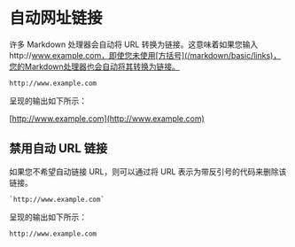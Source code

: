 # 自动网址链接

许多 Markdown 处理器会自动将 URL 转换为链接。这意味着如果您输入http://www.example.com，即使您未使用[方括号](/markdown/basic/links)，您的Markdown处理器也会自动将其转换为链接。

```
http://www.example.com
```

呈现的输出如下所示：

[http://www.example.com](http://www.example.com)

## 禁用自动 URL 链接

如果您不希望自动链接 URL，则可以通过将 URL 表示为带反引号的代码来删除该链接。

```
`http://www.example.com`
```

呈现的输出如下所示：

`http://www.example.com`
